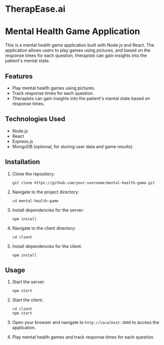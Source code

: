 # TherapEase.ai


# Mental Health Game Application

This is a mental health game application built with Node.js and React. The application allows users to play games using pictures, and based on the response times for each question, therapists can gain insights into the patient's mental state.

## Features

- Play mental health games using pictures.
- Track response times for each question.
- Therapists can gain insights into the patient's mental state based on response times.

## Technologies Used

- Node.js
- React
- Express.js
- MongoDB (optional, for storing user data and game results)

## Installation

1. Clone the repository:

    ```
    git clone https://github.com/your-username/mental-health-game.git
    ```

2. Navigate to the project directory:

    ```
    cd mental-health-game
    ```

3. Install dependencies for the server:

    ```
    npm install
    ```

4. Navigate to the client directory:

    ```
    cd client
    ```

5. Install dependencies for the client:

    ```
    npm install
    ```

## Usage

1. Start the server:

    ```
    npm start
    ```

2. Start the client:

    ```
    cd client
    npm start
    ```

3. Open your browser and navigate to `http://localhost:3000` to access the application.

4. Play mental health games and track response times for each question.

